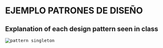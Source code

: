 # EJEMPLO PATRONES DE DISEÑO


## Explanation of each design pattern seen in class



<kbd>
  <img src="../examples/pattern_diagrams/_Design_patterns_v1.svg" alt="pattern singleton" />
</kbd>